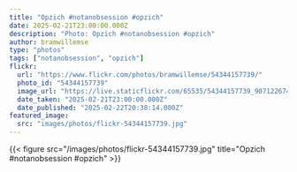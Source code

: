 ```yaml
---
title: "Opzich #notanobsession #opzich"
date: 2025-02-21T23:00:00.000Z
description: "Photo: Opzich #notanobsession #opzich"
author: bramwillemse
type: "photos"
tags: ["notanobsession", "opzich"]
flickr:
  url: "https://www.flickr.com/photos/bramwillemse/54344157739/"
  photo_id: "54344157739"
  image_url: "https://live.staticflickr.com/65535/54344157739_907122674a_b.jpg"
  date_taken: "2025-02-21T23:00:00.000Z"
  date_published: "2025-02-22T20:38:14.000Z"
featured_image:
  src: "images/photos/flickr-54344157739.jpg"
---
```


{{< figure src="/images/photos/flickr-54344157739.jpg" title="Opzich #notanobsession #opzich" >}}